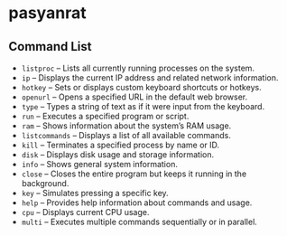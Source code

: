 # pasyanrat
## **Command List**

- `listproc` – Lists all currently running processes on the system.
- `ip` – Displays the current IP address and related network information.
- `hotkey` – Sets or displays custom keyboard shortcuts or hotkeys.
- `openurl` – Opens a specified URL in the default web browser.
- `type` – Types a string of text as if it were input from the keyboard.
- `run` – Executes a specified program or script.
- `ram` – Shows information about the system’s RAM usage.
- `listcommands` – Displays a list of all available commands.
- `kill` – Terminates a specified process by name or ID.
- `disk` – Displays disk usage and storage information.
- `info` – Shows general system information.
- `close` – Closes the entire program but keeps it running in the background.
- `key` – Simulates pressing a specific key.
- `help` – Provides help information about commands and usage.
- `cpu` – Displays current CPU usage.
- `multi` – Executes multiple commands sequentially or in parallel.
